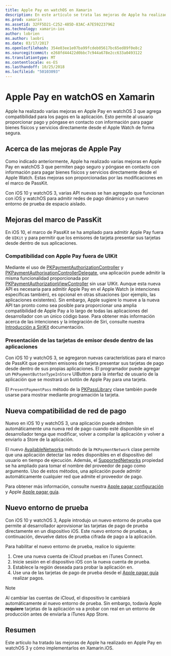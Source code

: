 ```yaml
---
title: Apple Pay en watchOS en Xamarin
description: En este artículo se trata las mejoras de Apple ha realizado en Apple Pay en watchOS 3 y cómo implementarlos en Xamarin.iOS para Apple Watch.
ms.prod: xamarin
ms.assetid: 32FF5D21-C252-485D-83AC-A7E592237962
ms.technology: xamarin-ios
author: lobrien
ms.author: laobri
ms.date: 03/17/2017
ms.openlocfilehash: 354e03ee1e07ba99fcdeb05617bc65ed89f0e8c2
ms.sourcegitcommit: e268fd44422d0bbc7c944a678e2cc633a0493122
ms.translationtype: MT
ms.contentlocale: es-ES
ms.lasthandoff: 10/25/2018
ms.locfileid: "50103093"
---
```

# <a name="apple-pay-on-watchos-in-xamarin"></a>Apple Pay en watchOS en Xamarin

Apple ha realizado varias mejoras en Apple Pay en watchOS 3 que agrega compatibilidad para los pagos en la aplicación. Esto permite al usuario proporcionar pago y póngase en contacto con información para pagar bienes físicos y servicios directamente desde el Apple Watch de forma segura.


## <a name="about-apple-pay-enhancements"></a>Acerca de las mejoras de Apple Pay

Como indicado anteriormente, Apple ha realizado varias mejoras en Apple Pay en watchOS 3 que permiten pago seguro y póngase en contacto con información para pagar bienes físicos y servicios directamente desde el Apple Watch. Estas mejoras son proporcionadas por las modificaciones en el marco de PassKit.

Con iOS 10 y watchOS 3, varias API nuevas se han agregado que funcionan con iOS y watchOS para admitir redes de pago dinámico y un nuevo entorno de prueba de espacio aislado.

## <a name="passkit-framework-enhancements"></a>Mejoras del marco de PassKit

En iOS 10, el marco de PassKit se ha ampliado para admitir Apple Pay fuera de `UIKit` y para permitir que los emisores de tarjeta presentar sus tarjetas desde dentro de sus aplicaciones. 

### <a name="supporting-apple-pay-outside-of-uikit"></a>Compatibilidad con Apple Pay fuera de UIKit

Mediante el uso de [PKPaymentAuthorizationController](https://developer.apple.com/reference/passkit/pkpaymentauthorizationcontroller) y [PKPaymentAuthorixationControllerDelegate](https://developer.apple.com/reference/passkit/pkpaymentauthorizationcontrollerdelegate), una aplicación puede admitir la misma funcionalidad proporcionada por [ PKPaymentAuthorizationViewController](https://developer.apple.com/reference/passkit/pkpaymentauthorizationviewcontroller) sin usar UIKit. Aunque esta nueva API es necesaria para admitir Apple Pay en el Apple Watch (e intenciones específicas también), es opcional en otras situaciones (por ejemplo, las aplicaciones existentes). Sin embargo, Apple sugiere lo mueve a la nueva API tan pronto como sea posible para proporcionar una amplia compatibilidad de Apple Pay a lo largo de todas las aplicaciones del desarrollador con un único código base. Para obtener más información acerca de las intenciones y la integración de Siri, consulte nuestra [Introducción a SiriKit](~/ios/platform/sirikit/index.md) documentación.

### <a name="presenting-issuer-cards-from-within-apps"></a>Presentación de las tarjetas de emisor desde dentro de las aplicaciones

Con iOS 10 y watchOS 3, se agregaron nuevas características para el marco de PassKit que permiten emisores de tarjeta presentar sus tarjetas de pago desde dentro de sus propias aplicaciones. El programador puede agregar un `PKPaymentButtonTypeInStore` UIButton para la interfaz de usuario de la aplicación que se mostrará un botón de Apple Pay para una tarjeta.

El `PresentPaymentPass` método de la [PKPassLibrary](https://developer.apple.com/reference/passkit/pkpasslibrary) clase también puede usarse para mostrar mediante programación la tarjeta.

## <a name="new-payment-network-support"></a>Nueva compatibilidad de red de pago

Nuevo en iOS 10 y watchOS 3, una aplicación puede admiten automáticamente una nueva red de pago cuando esté disponible sin el desarrollador tenga que modificar, volver a compilar la aplicación y volver a enviarlo a Store de la aplicación.

El nuevo [AvailableNetworks](https://developer.apple.com/reference/passkit/pkpaymentrequest/1833288-availablenetworks) método de la `PKPaymentNetwork` clase permite que una aplicación detectar las redes disponibles en el dispositivo del usuario en tiempo de ejecución. Además, el [SupportedNetworks](https://developer.apple.com/reference/passkit/pkpaymentrequest/1619329-supportednetworks) propiedad se ha ampliado para tomar el nombre del proveedor de pago como argumento. Uso de estos métodos, una aplicación puede admitir automáticamente cualquier red que admite el proveedor de pago.

Para obtener más información, consulte nuestra [Apple pagar configuración](~/ios/platform/apple-pay.md) y Apple [Apple pagar guía](https://developer.apple.com/apple-pay/).

## <a name="new-testing-environment"></a>Nuevo entorno de prueba

Con iOS 10 y watchOS 3, Apple introdujo un nuevo entorno de prueba que permite al desarrollador aprovisionar las tarjetas de pago de prueba directamente en un dispositivo iOS. Este nuevo entorno de pruebas, a continuación, devuelve datos de prueba cifrada de pago a la aplicación.

Para habilitar el nuevo entorno de prueba, realice lo siguiente:

1. Cree una nueva cuenta de iCloud pruebas en iTunes Connect.
2. Inicie sesión en el dispositivo iOS con la nueva cuenta de prueba.
3. Establece la región deseada para probar la aplicación en.
4. Use una de las tarjetas de pago de prueba desde el [Apple pagar guía](https://developer.apple.com/apple-pay/) realizar pagos.

> [!NOTE]
> Al cambiar las cuentas de iCloud, el dispositivo le cambiará automáticamente al nuevo entorno de prueba. Sin embargo, todavía Apple **requiere** tarjetas de la aplicación va a probar con real en un entorno de producción antes de enviarla a iTunes App Store.

## <a name="summary"></a>Resumen

Este artículo ha tratado las mejoras de Apple ha realizado en Apple Pay en watchOS 3 y cómo implementarlos en Xamarin.iOS.
